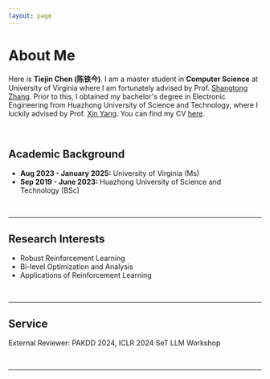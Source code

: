 ```yaml
---
layout: page
---
```


# About Me

<!-- <img src="https://plen1lune.github.io/llc.png" class="floatpic" width="360" height="480"> -->

Here is **Tiejin Chen (陈铁今)**.
I am a master student in **Computer Science** at University of Virginia where I am fortunately advised by Prof. [Shangtong Zhang](https://shangtongzhang.github.io/). Prior to this, I obtained my bachelor's degree in Electronic Engineering from Huazhong University of Science and Technology, where I luckily advised by Prof. [Xin Yang](https://sites.google.com/view/xinyang/home). You can find my CV [here](https://tiejin98.github.io/file/Tiejin_CV_031224.pdf).

<br>

## Academic Background

<!-- **<font color='red'>[Highlight]</font> I am looking for PhD to start in 2025 Fall. Contact me if you have any leads!** -->

- **Aug 2023 - January 2025:** University of Virginia (Ms)
- **Sep 2019 - June 2023:** Huazhong University of Science and Technology (BSc)

<br>

---

## Research Interests

- Robust Reinforcement Learning
- Bi-level Optimization and Analysis
- Applications of Reinforcement Learning


<br>

---

## Service
External Reviewer: PAKDD 2024, ICLR 2024 SeT LLM Workshop

<br>

---

<!-- ## News and Updates

- **Aug 2023：**Exicted to .
- If you are interested in my works, please feel free to book an [[online talk with me](https://calendly.com/lancecai/meet-with-lance)]. -->
